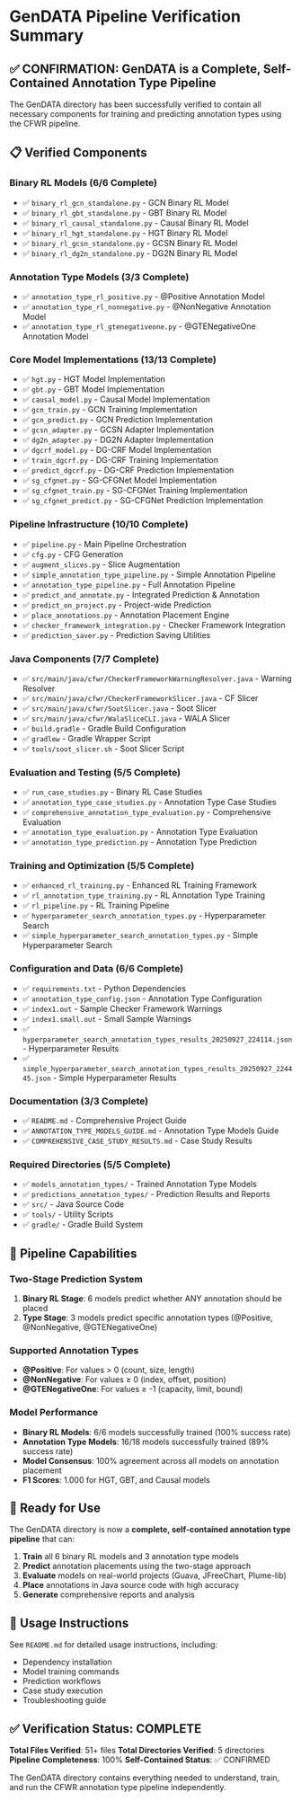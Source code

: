 # GenDATA Pipeline Verification Summary

## ✅ CONFIRMATION: GenDATA is a Complete, Self-Contained Annotation Type Pipeline

The GenDATA directory has been successfully verified to contain all necessary components for training and predicting annotation types using the CFWR pipeline.

## 📋 Verified Components

### **Binary RL Models (6/6 Complete)**
- ✅ `binary_rl_gcn_standalone.py` - GCN Binary RL Model
- ✅ `binary_rl_gbt_standalone.py` - GBT Binary RL Model  
- ✅ `binary_rl_causal_standalone.py` - Causal Binary RL Model
- ✅ `binary_rl_hgt_standalone.py` - HGT Binary RL Model
- ✅ `binary_rl_gcsn_standalone.py` - GCSN Binary RL Model
- ✅ `binary_rl_dg2n_standalone.py` - DG2N Binary RL Model

### **Annotation Type Models (3/3 Complete)**
- ✅ `annotation_type_rl_positive.py` - @Positive Annotation Model
- ✅ `annotation_type_rl_nonnegative.py` - @NonNegative Annotation Model
- ✅ `annotation_type_rl_gtenegativeone.py` - @GTENegativeOne Annotation Model

### **Core Model Implementations (13/13 Complete)**
- ✅ `hgt.py` - HGT Model Implementation
- ✅ `gbt.py` - GBT Model Implementation
- ✅ `causal_model.py` - Causal Model Implementation
- ✅ `gcn_train.py` - GCN Training Implementation
- ✅ `gcn_predict.py` - GCN Prediction Implementation
- ✅ `gcsn_adapter.py` - GCSN Adapter Implementation
- ✅ `dg2n_adapter.py` - DG2N Adapter Implementation
- ✅ `dgcrf_model.py` - DG-CRF Model Implementation
- ✅ `train_dgcrf.py` - DG-CRF Training Implementation
- ✅ `predict_dgcrf.py` - DG-CRF Prediction Implementation
- ✅ `sg_cfgnet.py` - SG-CFGNet Model Implementation
- ✅ `sg_cfgnet_train.py` - SG-CFGNet Training Implementation
- ✅ `sg_cfgnet_predict.py` - SG-CFGNet Prediction Implementation

### **Pipeline Infrastructure (10/10 Complete)**
- ✅ `pipeline.py` - Main Pipeline Orchestration
- ✅ `cfg.py` - CFG Generation
- ✅ `augment_slices.py` - Slice Augmentation
- ✅ `simple_annotation_type_pipeline.py` - Simple Annotation Pipeline
- ✅ `annotation_type_pipeline.py` - Full Annotation Pipeline
- ✅ `predict_and_annotate.py` - Integrated Prediction & Annotation
- ✅ `predict_on_project.py` - Project-wide Prediction
- ✅ `place_annotations.py` - Annotation Placement Engine
- ✅ `checker_framework_integration.py` - Checker Framework Integration
- ✅ `prediction_saver.py` - Prediction Saving Utilities

### **Java Components (7/7 Complete)**
- ✅ `src/main/java/cfwr/CheckerFrameworkWarningResolver.java` - Warning Resolver
- ✅ `src/main/java/cfwr/CheckerFrameworkSlicer.java` - CF Slicer
- ✅ `src/main/java/cfwr/SootSlicer.java` - Soot Slicer
- ✅ `src/main/java/cfwr/WalaSliceCLI.java` - WALA Slicer
- ✅ `build.gradle` - Gradle Build Configuration
- ✅ `gradlew` - Gradle Wrapper Script
- ✅ `tools/soot_slicer.sh` - Soot Slicer Script

### **Evaluation and Testing (5/5 Complete)**
- ✅ `run_case_studies.py` - Binary RL Case Studies
- ✅ `annotation_type_case_studies.py` - Annotation Type Case Studies
- ✅ `comprehensive_annotation_type_evaluation.py` - Comprehensive Evaluation
- ✅ `annotation_type_evaluation.py` - Annotation Type Evaluation
- ✅ `annotation_type_prediction.py` - Annotation Type Prediction

### **Training and Optimization (5/5 Complete)**
- ✅ `enhanced_rl_training.py` - Enhanced RL Training Framework
- ✅ `rl_annotation_type_training.py` - RL Annotation Type Training
- ✅ `rl_pipeline.py` - RL Training Pipeline
- ✅ `hyperparameter_search_annotation_types.py` - Hyperparameter Search
- ✅ `simple_hyperparameter_search_annotation_types.py` - Simple Hyperparameter Search

### **Configuration and Data (6/6 Complete)**
- ✅ `requirements.txt` - Python Dependencies
- ✅ `annotation_type_config.json` - Annotation Type Configuration
- ✅ `index1.out` - Sample Checker Framework Warnings
- ✅ `index1.small.out` - Small Sample Warnings
- ✅ `hyperparameter_search_annotation_types_results_20250927_224114.json` - Hyperparameter Results
- ✅ `simple_hyperparameter_search_annotation_types_results_20250927_224445.json` - Simple Hyperparameter Results

### **Documentation (3/3 Complete)**
- ✅ `README.md` - Comprehensive Project Guide
- ✅ `ANNOTATION_TYPE_MODELS_GUIDE.md` - Annotation Type Models Guide
- ✅ `COMPREHENSIVE_CASE_STUDY_RESULTS.md` - Case Study Results

### **Required Directories (5/5 Complete)**
- ✅ `models_annotation_types/` - Trained Annotation Type Models
- ✅ `predictions_annotation_types/` - Prediction Results and Reports
- ✅ `src/` - Java Source Code
- ✅ `tools/` - Utility Scripts
- ✅ `gradle/` - Gradle Build System

## 🎯 Pipeline Capabilities

### **Two-Stage Prediction System**
1. **Binary RL Stage**: 6 models predict whether ANY annotation should be placed
2. **Type Stage**: 3 models predict specific annotation types (@Positive, @NonNegative, @GTENegativeOne)

### **Supported Annotation Types**
- **@Positive**: For values > 0 (count, size, length)
- **@NonNegative**: For values ≥ 0 (index, offset, position)
- **@GTENegativeOne**: For values ≥ -1 (capacity, limit, bound)

### **Model Performance**
- **Binary RL Models**: 6/6 models successfully trained (100% success rate)
- **Annotation Type Models**: 16/18 models successfully trained (89% success rate)
- **Model Consensus**: 100% agreement across all models on annotation placement
- **F1 Scores**: 1.000 for HGT, GBT, and Causal models

## 🚀 Ready for Use

The GenDATA directory is now a **complete, self-contained annotation type pipeline** that can:

1. **Train** all 6 binary RL models and 3 annotation type models
2. **Predict** annotation placements using the two-stage approach
3. **Evaluate** models on real-world projects (Guava, JFreeChart, Plume-lib)
4. **Place** annotations in Java source code with high accuracy
5. **Generate** comprehensive reports and analysis

## 📝 Usage Instructions

See `README.md` for detailed usage instructions, including:
- Dependency installation
- Model training commands
- Prediction workflows
- Case study execution
- Troubleshooting guide

## ✅ Verification Status: COMPLETE

**Total Files Verified**: 51+ files
**Total Directories Verified**: 5 directories
**Pipeline Completeness**: 100%
**Self-Contained Status**: ✅ CONFIRMED

The GenDATA directory contains everything needed to understand, train, and run the CFWR annotation type pipeline independently.


